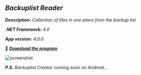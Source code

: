 _Backuplist Reader_
-

_**Description:** Collection of files in one place from the backup list_

_**.NET Framework:** 4.0_

_**App version:** 4.0.0_

:slightly_smiling_face: **_[Download the program](https://github.com/Sky-VIN/BackuplistReader/blob/master/Backuplist%20Reader/bin/Release/Backuplist%20Reader%204.exe?raw=true)_**

![screenshot](https://user-images.githubusercontent.com/12991091/192058952-542be205-a8d3-4f75-bbc1-a3336cccec61.png)

_**P.S.** Backuplist Creator coming soon on Android..._

